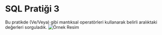 # SQL Pratiği 3
Bu pratikde (Ve/Veya) gibi mantıksal operatörleri kullanarak belirli aralıktaki değerleri sorguladık.
![Örnek Resim]()
